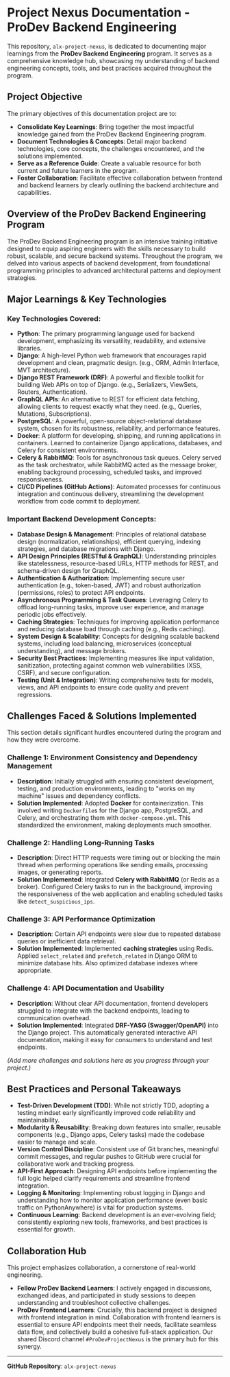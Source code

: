 # Project Nexus Documentation - ProDev Backend Engineering

This repository, `alx-project-nexus`, is dedicated to documenting major learnings from the **ProDev Backend Engineering** program. It serves as a comprehensive knowledge hub, showcasing my understanding of backend engineering concepts, tools, and best practices acquired throughout the program.

## Project Objective

The primary objectives of this documentation project are to:

-   **Consolidate Key Learnings**: Bring together the most impactful knowledge gained from the ProDev Backend Engineering program.
-   **Document Technologies & Concepts**: Detail major backend technologies, core concepts, the challenges encountered, and the solutions implemented.
-   **Serve as a Reference Guide**: Create a valuable resource for both current and future learners in the program.
-   **Foster Collaboration**: Facilitate effective collaboration between frontend and backend learners by clearly outlining the backend architecture and capabilities.

## Overview of the ProDev Backend Engineering Program

The ProDev Backend Engineering program is an intensive training initiative designed to equip aspiring engineers with the skills necessary to build robust, scalable, and secure backend systems. Throughout the program, we delved into various aspects of backend development, from foundational programming principles to advanced architectural patterns and deployment strategies.

## Major Learnings & Key Technologies

### Key Technologies Covered:

* **Python**: The primary programming language used for backend development, emphasizing its versatility, readability, and extensive libraries.
* **Django**: A high-level Python web framework that encourages rapid development and clean, pragmatic design. (e.g., ORM, Admin Interface, MVT architecture).
* **Django REST Framework (DRF)**: A powerful and flexible toolkit for building Web APIs on top of Django. (e.g., Serializers, ViewSets, Routers, Authentication).
* **GraphQL APIs**: An alternative to REST for efficient data fetching, allowing clients to request exactly what they need. (e.g., Queries, Mutations, Subscriptions).
* **PostgreSQL**: A powerful, open-source object-relational database system, chosen for its robustness, reliability, and performance features.
* **Docker**: A platform for developing, shipping, and running applications in containers. Learned to containerize Django applications, databases, and Celery for consistent environments.
* **Celery & RabbitMQ**: Tools for asynchronous task queues. Celery served as the task orchestrator, while RabbitMQ acted as the message broker, enabling background processing, scheduled tasks, and improved responsiveness.
* **CI/CD Pipelines (GitHub Actions)**: Automated processes for continuous integration and continuous delivery, streamlining the development workflow from code commit to deployment.

### Important Backend Development Concepts:

* **Database Design & Management**: Principles of relational database design (normalization, relationships), efficient querying, indexing strategies, and database migrations with Django.
* **API Design Principles (RESTful & GraphQL)**: Understanding principles like statelessness, resource-based URLs, HTTP methods for REST, and schema-driven design for GraphQL.
* **Authentication & Authorization**: Implementing secure user authentication (e.g., token-based, JWT) and robust authorization (permissions, roles) to protect API endpoints.
* **Asynchronous Programming & Task Queues**: Leveraging Celery to offload long-running tasks, improve user experience, and manage periodic jobs effectively.
* **Caching Strategies**: Techniques for improving application performance and reducing database load through caching (e.g., Redis caching).
* **System Design & Scalability**: Concepts for designing scalable backend systems, including load balancing, microservices (conceptual understanding), and message brokers.
* **Security Best Practices**: Implementing measures like input validation, sanitization, protecting against common web vulnerabilities (XSS, CSRF), and secure configuration.
* **Testing (Unit & Integration)**: Writing comprehensive tests for models, views, and API endpoints to ensure code quality and prevent regressions.

## Challenges Faced & Solutions Implemented

This section details significant hurdles encountered during the program and how they were overcome.

### Challenge 1: Environment Consistency and Dependency Management
* **Description**: Initially struggled with ensuring consistent development, testing, and production environments, leading to "works on my machine" issues and dependency conflicts.
* **Solution Implemented**: Adopted **Docker** for containerization. This involved writing `Dockerfile`s for the Django app, PostgreSQL, and Celery, and orchestrating them with `docker-compose.yml`. This standardized the environment, making deployments much smoother.

### Challenge 2: Handling Long-Running Tasks
* **Description**: Direct HTTP requests were timing out or blocking the main thread when performing operations like sending emails, processing images, or generating reports.
* **Solution Implemented**: Integrated **Celery with RabbitMQ** (or Redis as a broker). Configured Celery tasks to run in the background, improving the responsiveness of the web application and enabling scheduled tasks like `detect_suspicious_ips`.

### Challenge 3: API Performance Optimization
* **Description**: Certain API endpoints were slow due to repeated database queries or inefficient data retrieval.
* **Solution Implemented**: Implemented **caching strategies** using Redis. Applied `select_related` and `prefetch_related` in Django ORM to minimize database hits. Also optimized database indexes where appropriate.

### Challenge 4: API Documentation and Usability
* **Description**: Without clear API documentation, frontend developers struggled to integrate with the backend endpoints, leading to communication overhead.
* **Solution Implemented**: Integrated **DRF-YASG (Swagger/OpenAPI)** into the Django project. This automatically generated interactive API documentation, making it easy for consumers to understand and test endpoints.

*(Add more challenges and solutions here as you progress through your project.)*

## Best Practices and Personal Takeaways

* **Test-Driven Development (TDD)**: While not strictly TDD, adopting a testing mindset early significantly improved code reliability and maintainability.
* **Modularity & Reusability**: Breaking down features into smaller, reusable components (e.g., Django apps, Celery tasks) made the codebase easier to manage and scale.
* **Version Control Discipline**: Consistent use of Git branches, meaningful commit messages, and regular pushes to GitHub were crucial for collaborative work and tracking progress.
* **API-First Approach**: Designing API endpoints before implementing the full logic helped clarify requirements and streamline frontend integration.
* **Logging & Monitoring**: Implementing robust logging in Django and understanding how to monitor application performance (even basic traffic on PythonAnywhere) is vital for production systems.
* **Continuous Learning**: Backend development is an ever-evolving field; consistently exploring new tools, frameworks, and best practices is essential for growth.

## Collaboration Hub

This project emphasizes collaboration, a cornerstone of real-world engineering.

* **Fellow ProDev Backend Learners**: I actively engaged in discussions, exchanged ideas, and participated in study sessions to deepen understanding and troubleshoot collective challenges.
* **ProDev Frontend Learners**: Crucially, this backend project is designed with frontend integration in mind. Collaboration with frontend learners is essential to ensure API endpoints meet their needs, facilitate seamless data flow, and collectively build a cohesive full-stack application. Our shared Discord channel `#ProDevProjectNexus` is the primary hub for this synergy.

---
**GitHub Repository**: `alx-project-nexus`
